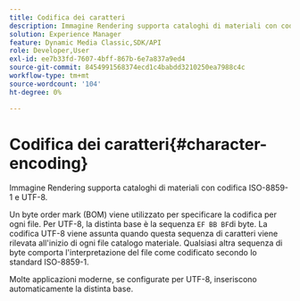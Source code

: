 ```yaml
---
title: Codifica dei caratteri
description: Immagine Rendering supporta cataloghi di materiali con codifica ISO-8859-1 e UTF-8.
solution: Experience Manager
feature: Dynamic Media Classic,SDK/API
role: Developer,User
exl-id: ee7b33fd-7607-4bff-867b-6e7a837a9ed4
source-git-commit: 8454991568374ecd1c4babdd3210250ea7988c4c
workflow-type: tm+mt
source-wordcount: '104'
ht-degree: 0%

---
```


# Codifica dei caratteri{#character-encoding}

Immagine Rendering supporta cataloghi di materiali con codifica ISO-8859-1 e UTF-8.

Un byte order mark (BOM) viene utilizzato per specificare la codifica per ogni file. Per UTF-8, la distinta base è la sequenza `EF BB BF`di byte. La codifica UTF-8 viene assunta quando questa sequenza di caratteri viene rilevata all&#39;inizio di ogni file catalogo materiale. Qualsiasi altra sequenza di byte comporta l&#39;interpretazione del file come codificato secondo lo standard ISO-8859-1.

Molte applicazioni moderne, se configurate per UTF-8, inseriscono automaticamente la distinta base.
